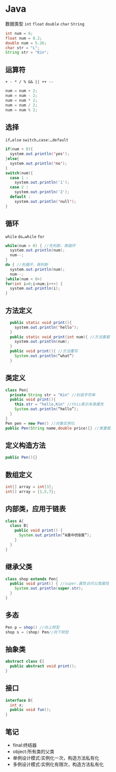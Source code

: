 # Java
数据类型 `int` `float` `double` `char` `String`
```java
int num = 6;
float num = 8.2;
double num = 5.26;
char str = "L";
String str = "Kin";
```
## 运算符 
`+ - * / % && || ++ --`
```java
num = num + 2;
num = num - 2;
num = num * 2;
num = num / 2;
num = num % 2;
```
## 选择 
`if…else`  `switch…case:…default`
```java
if(num > 0){
  system.out.println('yes');
}else{
  system.out.println('no');
}
switch(num){
  case 1 :
    system.out.println('1');
  case 2 :
    system.out.println('2');
  default :
    system.out.println('null');
}
```
## 循环 
`while` `do…while` `for`
```java
while(num > 0) { //先判断，再循环
  system.out.println(num);
  num--;
}
do { //先循环，再判断
  system.out.println(num);
  num--;
}while(num < 0>)
for(int i=0;i<num;i++>) {
  system.out.println(i);
}
```
## 方法定义
```java
  public static void print(){
    system.out.println('hello');
  }
  public static void print(int num){ //方法重载
    system.out.println(num);
  }
  public void print(){ //方法覆写
    System.out.println(“what”)
  }
```
## 类定义
```java
class Pen{
  private String str = "Kin" //封装字符串
  public void print(){
    this.str = "hello,Kin" //this表示本类属性
    System.out.println(“hello”);
  }
}
Pen pen = new Pen() //对象实例化
public Pen(String name,double price){} //类重载
```
## 定义构造方法
```java
public Pen(){}
```
## 数组定义
```java
int[] array = int[3];
int[] array = {1,5,7};
```
## 内部类，应用于链表
```java
class A{
  class B{
    public void print() {
      System.out.println(“A类中的B类”);
    }
  }
}
```
## 继承父类
```java
class shop extends Pen{
  public void print() { //super.属性访问父类属性
    System.out.println(super.str);
  }
}
```
## 多态
```java
Pen p = shop() //向上转型
shop s = (shop) Pen//向下转型
```
## 抽象类
```java
abstract class C{
  public abstract void print();
}
```
## 接口
```java
interface D{
  int x;
  public void fun();
}
```
## 笔记
- final:终结器
- object:所有类的父类
- 单例设计模式:实例化一次，构造方法私有化
- 多例设计模式:实例化有限次，构造方法私有化